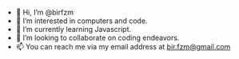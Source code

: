 - 👋 Hi, I’m @birfzm
- 👀 I’m interested in computers and code.
- 🌱 I’m currently learning Javascript.
- 💞️ I’m looking to collaborate on coding endeavors.
- 📫 You can reach me via my email address at bir.fzm@gmail.com

<!---
birfzm/birfzm is a ✨ special ✨ repository because its `README.md` (this file) appears on your GitHub profile.
You can click the Preview link to take a look at your changes.
--->
